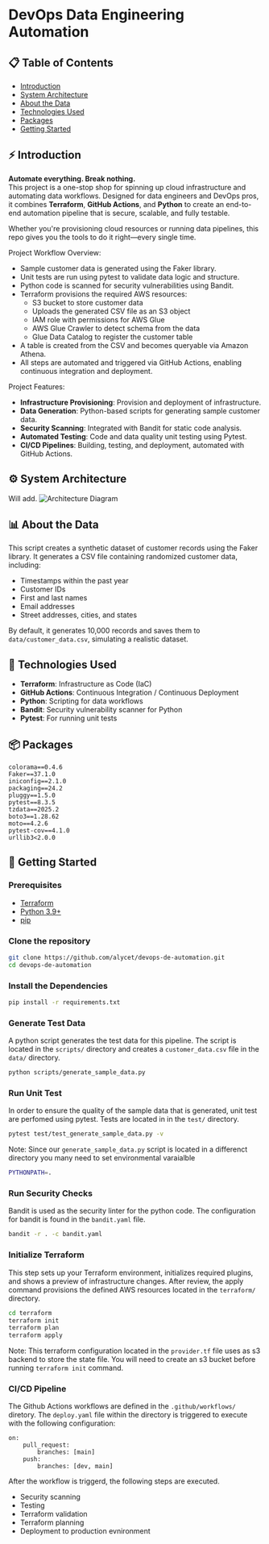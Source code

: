 # DevOps Data Engineering Automation

## 📋 Table of Contents
- [Introduction](https://github.com/alycet/devops-de-automation/tree/dev#-introduction)
- [System Architecture](https://github.com/alycet/devops-de-automation/tree/dev#%EF%B8%8F-system-architecture)
- [About the Data](https://github.com/alycet/devops-de-automation/tree/dev#-about-the-data)
- [Technologies Used](https://github.com/alycet/devops-de-automation/tree/dev#-technologies-used)
- [Packages](https://github.com/alycet/devops-de-automation/tree/dev#-packages)
- [Getting Started](https://github.com/alycet/devops-de-automation/tree/dev#-project-execution)


## ⚡ Introduction

**Automate everything. Break nothing.**  
This project is a one-stop shop for spinning up cloud infrastructure and automating data workflows. Designed for data engineers and DevOps pros, it combines **Terraform**, **GitHub Actions**, and **Python** to create an end-to-end automation pipeline that is secure, scalable, and fully testable. 

Whether you're provisioning cloud resources or running data pipelines, this repo gives you the tools to do it right—every single time.

Project Workflow Overview:
- Sample customer data is generated using the Faker library.
- Unit tests are run using pytest to validate data logic and structure.
- Python code is scanned for security vulnerabilities using Bandit.
- Terraform provisions the required AWS resources:
    - S3 bucket to store customer data
    - Uploads the generated CSV file as an S3 object
    - IAM role with permissions for AWS Glue
    - AWS Glue Crawler to detect schema from the data
    - Glue Data Catalog to register the customer table
- A table is created from the CSV and becomes queryable via Amazon Athena.
- All steps are automated and triggered via GitHub Actions, enabling continuous integration and deployment.

Project Features:

- **Infrastructure Provisioning**: Provision and deployment of infrastructure.
- **Data Generation**: Python-based scripts for generating sample customer data.
- **Security Scanning**: Integrated with Bandit for static code analysis.
- **Automated Testing**: Code and data quality unit testing using Pytest.
- **CI/CD Pipelines**: Building, testing, and deployment, automated with GitHub Actions.



## ⚙️ System Architecture
Will add.
![Architecture Diagram]()

## 📊 About the Data
This script creates a synthetic dataset of customer records using the Faker library. It generates a CSV file containing randomized customer data, including:

- Timestamps within the past year
- Customer IDs
- First and last names
- Email addresses
- Street addresses, cities, and states

By default, it generates 10,000 records and saves them to `data/customer_data.csv`, simulating a realistic dataset.

## 🧩 Technologies Used

- **Terraform**: Infrastructure as Code (IaC)
- **GitHub Actions**: Continuous Integration / Continuous Deployment
- **Python**: Scripting for data workflows
- **Bandit**: Security vulnerability scanner for Python
- **Pytest**: For running unit tests


## 📦 Packages
```
colorama==0.4.6
Faker==37.1.0
iniconfig==2.1.0
packaging==24.2
pluggy==1.5.0
pytest==8.3.5
tzdata==2025.2
boto3==1.28.62
moto==4.2.6
pytest-cov==4.1.0
urllib3<2.0.0
```

## 🔄 Getting Started

### Prerequisites

- [Terraform](https://www.terraform.io/downloads.html)
- [Python 3.9+](https://www.python.org/downloads/)
- [pip](https://pip.pypa.io/en/stable/installation/)


### Clone the repository

```bash
git clone https://github.com/alycet/devops-de-automation.git
cd devops-de-automation
```

### Install the Dependencies

```bash
pip install -r requirements.txt
```

### Generate Test Data
A python script generates the test data for this pipeline. The script is located in the `scripts/` directory and creates a `customer_data.csv` file in the `data/` directory.
```bash
python scripts/generate_sample_data.py
```

### Run Unit Test
In order to ensure the quality of the sample data that is generated, unit test are perfomed using pytest. Tests are located in in the `test/` directory.
```bash
pytest test/test_generate_sample_data.py -v
```
Note: Since our `generate_sample_data.py` script is located in a differenct directory you many need to set environmental varaialble
```bash
PYTHONPATH=.
```
### Run Security Checks
Bandit is used as the security linter for the python code. The configuration for bandit is found in the `bandit.yaml` file.

```bash
bandit -r . -c bandit.yaml
```

### Initialize Terraform
This step sets up your Terraform environment, initializes required plugins, and shows a preview of infrastructure changes. After review, the apply command provisions the defined AWS resources located in the `terraform/` directory. 
```bash
cd terraform
terraform init
terraform plan
terraform apply
```
Note: This terraform configuration located in the `provider.tf` file uses as s3 backend to store the state file. You will need to create an s3 bucket before running `terraform init` command.

### CI/CD Pipeline
The Github Actions workflows are defined in the `.github/workflows/` diretory. 
The `deploy.yaml` file within the directory is triggered to execute with the following configuration:
```
on:
    pull_request:
        branches: [main]
    push:
        branches: [dev, main]
```
After the workflow is triggerd, the following steps are executed.
- Security scanning
- Testing
- Terraform validation
- Terraform planning
- Deployment to production evnironment

